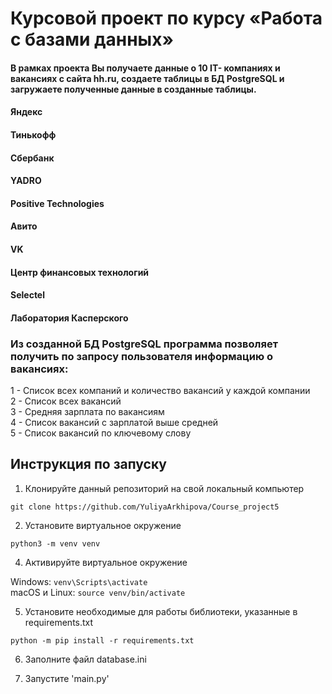 # Курсовой проект по курсу «Работа с базами данных»

#### В рамках проекта Вы получаете данные о 10 IT- компаниях и вакансиях с сайта hh.ru, создаете таблицы в БД PostgreSQL и загружаете полученные данные в созданные таблицы.

#### Яндекс
#### Тинькофф
#### Сбербанк
#### YADRO
#### Positive Technologies
#### Авито
#### VK
#### Центр финансовых технологий
#### Selectel
#### Лаборатория Касперского

### Из созданной БД PostgreSQL программа позволяет получить по запросу пользователя информацию о вакансиях:
 1 - Список всех компаний и количество вакансий у каждой компании   
 2 - Список всех вакансий   
 3 - Средняя зарплата по вакансиям   
 4 - Список вакансий с зарплатой выше средней   
 5 - Список вакансий по ключевому слову   
                                
## Инструкция по запуску
1. Клонируйте данный репозиторий на свой локальный компьютер

`git clone https://github.com/YuliyaArkhipova/Course_project5`  

2. Установите виртуальное окружение

`python3 -m venv venv`

4. Активируйте виртуальное окружение
   
Windows: `venv\Scripts\activate`  
macOS и Linux: `source venv/bin/activate` 

5. Установите необходимые для работы библиотеки, указанные в requirements.txt
   
`python -m pip install -r requirements.txt`  

6. Заполните файл database.ini

7. Запустите 'main.py'



